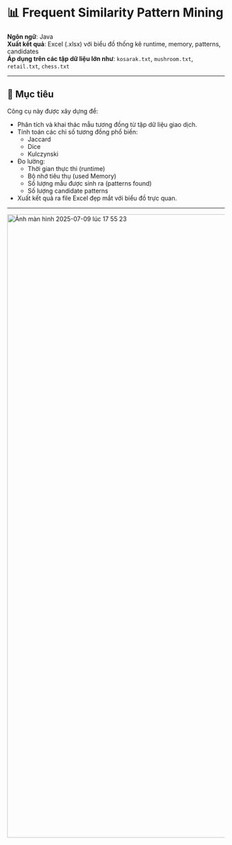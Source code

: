 # 📊 Frequent Similarity Pattern Mining

**Ngôn ngữ**: Java  
**Xuất kết quả**: Excel (.xlsx) với biểu đồ thống kê runtime, memory, patterns, candidates  
**Áp dụng trên các tập dữ liệu lớn như**: `kosarak.txt`, `mushroom.txt`, `retail.txt`, `chess.txt`

---

## 🚀 Mục tiêu

Công cụ này được xây dựng để:

-   Phân tích và khai thác mẫu tương đồng từ tập dữ liệu giao dịch.
-   Tính toán các chỉ số tương đồng phổ biến:
    -   Jaccard
    -   Dice
    -   Kulczynski
-   Đo lường:
    -   Thời gian thực thi (runtime)
    -   Bộ nhớ tiêu thụ (used Memory)
    -   Số lượng mẫu được sinh ra (patterns found)
    -   Số lượng candidate patterns
-   Xuất kết quả ra file Excel đẹp mắt với biểu đồ trực quan.

---

<img width="1440" alt="Ảnh màn hình 2025-07-09 lúc 17 55 23" src="https://github.com/user-attachments/assets/e913cdcf-eb57-4257-9dc8-f90df8d9a389" />

